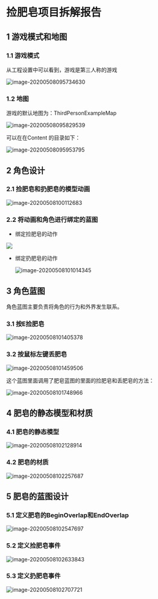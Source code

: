 # 捡肥皂项目拆解报告

## 1 游戏模式和地图

### 1.1 游戏模式

从工程设置中可以看到，游戏是第三人称的游戏

![image-20200508095734630](./images/image-20200508095734630.png)



### 1.2 地图

游戏的默认地图为：ThirdPersonExampleMap

![image-20200508095829539](./images/image-20200508095829539.png)

可以在在Content 的目录如下：

![image-20200508095953795](./images/image-20200508095953795.png)

## 2 角色设计

### 2.1 捡肥皂和扔肥皂的模型动画

![image-20200508100112683](./images/image-20200508100112683.png)



### 2.2 将动画和角色进行绑定的蓝图

* 绑定捡肥皂的动作

![](./images/image-20200508100926692.png)

* 绑定扔肥皂的动作

  ![image-20200508101014345](./images/image-20200508101014345.png)



## 3 角色蓝图

角色蓝图主要负责将角色的行为和外界发生联系。

### 3.1 按E捡肥皂

![image-20200508101405378](./images/image-20200508101405378.png)



### 3.2 按鼠标左键丢肥皂

![image-20200508101459506](./images/image-20200508101459506.png)

这个蓝图里面调用了肥皂蓝图的里面的捡肥皂和丢肥皂的方法：

![image-20200508101748966](./images/image-20200508101748966.png)



## 4 肥皂的静态模型和材质

### 4.1 肥皂的静态模型

![image-20200508102128914](./images/image-20200508102128914.png)



### 4.2 肥皂的材质

![image-20200508102257687](./images/image-20200508102257687.png)

## 5 肥皂的蓝图设计

### 5.1  定义肥皂的BeginOverlap和EndOverlap

![image-20200508102547697](./images/image-20200508102547697.png)

### 5.2 定义捡肥皂事件

![image-20200508102633843](./images/image-20200508102633843.png)

### 5.3 定义扔肥皂事件

![image-20200508102707721](./images/image-20200508102707721.png)